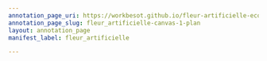 ```yaml
---
annotation_page_uri: https://workbesot.github.io/fleur-artificielle-ecole-fondary-1912/annotations/fleur_artificielle-canvas-1-plan.json
annotation_page_slug: fleur_artificielle-canvas-1-plan
layout: annotation_page
manifest_label: fleur_artificielle

---
```

